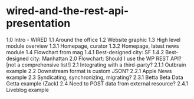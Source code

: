 # wired-and-the-rest-api-presentation

1.0 Intro - WIRED
1.1 Around the office
1.2 Website graphic
1.3 High level module overview
1.3.1 Homepage, curator
1.3.2 Homepage, latest news module
1.4 Flowchart from mag
1.4.1 Best-designed city: SF
1.4.2 Best-designed city: Manhattan
2.0 Flowchart:  Should I use the WP REST API? [not a comprehensive list!]
2.1 Integrating with a third-party?
2.1.1 Outbrain example
2.2 Downstream format is custom JSON?
2.2.1 Apple News example
2.3 Syndicating, synchronizing, migrating?
2.3.1 Betta Beta Data Getta example (Zack)
2.4 Need to POST data from external resource?
2.4.1 Liveblog example

